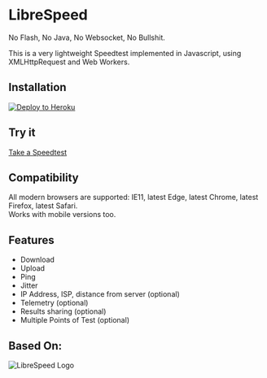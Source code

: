 

# LibreSpeed

No Flash, No Java, No Websocket, No Bullshit.

This is a very lightweight Speedtest implemented in Javascript, using XMLHttpRequest and Web Workers.
## Installation
[![Deploy to Heroku](https://www.herokucdn.com/deploy/button.png)](https://heroku.com/deploy)

## Try it
[Take a Speedtest](https://speedtestnow.herokuapp.com)

## Compatibility
All modern browsers are supported: IE11, latest Edge, latest Chrome, latest Firefox, latest Safari.  
Works with mobile versions too.

## Features
* Download
* Upload
* Ping
* Jitter
* IP Address, ISP, distance from server (optional)
* Telemetry (optional)
* Results sharing (optional)
* Multiple Points of Test (optional)


## Based On:
![LibreSpeed Logo](https://github.com/librespeed/speedtest/blob/master/.logo/logo3.png?raw=true)






